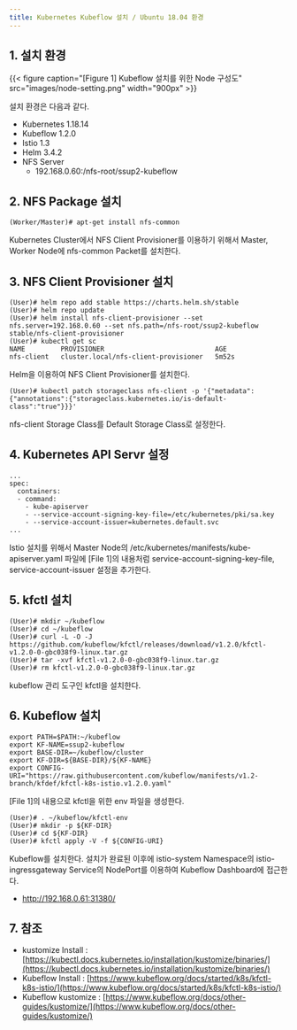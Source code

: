 ```yaml
---
title: Kubernetes Kubeflow 설치 / Ubuntu 18.04 환경
---
```


## 1. 설치 환경

{{< figure caption="[Figure 1] Kubeflow 설치를 위한 Node 구성도" src="images/node-setting.png" width="900px" >}}

설치 환경은 다음과 같다.
* Kubernetes 1.18.14
* Kubeflow 1.2.0
* Istio 1.3
* Helm 3.4.2
* NFS Server
  * 192.168.0.60:/nfs-root/ssup2-kubeflow

## 2. NFS Package 설치

```shell
(Worker/Master)# apt-get install nfs-common
```

Kubernetes Cluster에서 NFS Client Provisioner를 이용하기 위해서 Master, Worker Node에 nfs-common Packet를 설치한다.

## 3. NFS Client Provisioner 설치

```shell
(User)# helm repo add stable https://charts.helm.sh/stable
(User)# helm repo update
(User)# helm install nfs-client-provisioner --set nfs.server=192.168.0.60 --set nfs.path=/nfs-root/ssup2-kubeflow stable/nfs-client-provisioner
(User)# kubectl get sc
NAME         PROVISIONER                            AGE
nfs-client   cluster.local/nfs-client-provisioner   5m52s
```

Helm을 이용하여 NFS Client Provisioner를 설치한다.

```shell
(User)# kubectl patch storageclass nfs-client -p '{"metadata": {"annotations":{"storageclass.kubernetes.io/is-default-class":"true"}}}'
```

nfs-client Storage Class를 Default Storage Class로 설정한다.

## 4. Kubernetes API Servr 설정

```text {caption="[File 1] /etc/kubernetes/manifests/kube-apiserver.yaml", linenos=table}
...
spec:
  containers:
  - command:
    - kube-apiserver
    - --service-account-signing-key-file=/etc/kubernetes/pki/sa.key
    - --service-account-issuer=kubernetes.default.svc
...
```

Istio 설치를 위해서 Master Node의 /etc/kubernetes/manifests/kube-apiserver.yaml 파일에 [File 1]의 내용처럼 service-account-signing-key-file, service-account-issuer 설정을 추가한다.

## 5. kfctl 설치

```shell
(User)# mkdir ~/kubeflow
(User)# cd ~/kubeflow
(User)# curl -L -O -J https://github.com/kubeflow/kfctl/releases/download/v1.2.0/kfctl-v1.2.0-0-gbc038f9-linux.tar.gz
(User)# tar -xvf kfctl-v1.2.0-0-gbc038f9-linux.tar.gz
(User)# rm kfctl-v1.2.0-0-gbc038f9-linux.tar.gz
```

kubeflow 관리 도구인 kfctl을 설치한다.

## 6. Kubeflow 설치

```text {caption="[File 2] ~/kubeflow/kfctl-env", linenos=table}
export PATH=$PATH:~/kubeflow
export KF-NAME=ssup2-kubeflow
export BASE-DIR=~/kubeflow/cluster
export KF-DIR=${BASE-DIR}/${KF-NAME}
export CONFIG-URI="https://raw.githubusercontent.com/kubeflow/manifests/v1.2-branch/kfdef/kfctl-k8s-istio.v1.2.0.yaml"
```

[File 1]의 내용으로 kfctl을 위한 env 파일을 생성한다.

```shell
(User)# . ~/kubeflow/kfctl-env
(User)# mkdir -p ${KF-DIR}
(User)# cd ${KF-DIR}
(User)# kfctl apply -V -f ${CONFIG-URI}
```

Kubeflow를 설치한다. 설치가 완료된 이후에 istio-system Namespace의 istio-ingressgateway Service의 NodePort를 이용하여 Kubeflow Dashboard에 접근한다.
  * http://192.168.0.61:31380/

## 7. 참조

* kustomize Install : [https://kubectl.docs.kubernetes.io/installation/kustomize/binaries/](https://kubectl.docs.kubernetes.io/installation/kustomize/binaries/)
* Kubeflow Install : [https://www.kubeflow.org/docs/started/k8s/kfctl-k8s-istio/](https://www.kubeflow.org/docs/started/k8s/kfctl-k8s-istio/)
* Kubeflow kustomize : [https://www.kubeflow.org/docs/other-guides/kustomize/](https://www.kubeflow.org/docs/other-guides/kustomize/)